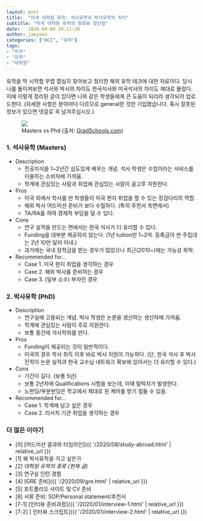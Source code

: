 ```yaml
---
layout: post
title:  "미국 대학원 유학: 석사유학과 박사유학의 차이"
subtitle: "미국 대학원 유학의 종류와 장단점"
date:   2020-09-04 19:11:20
author: jaeyoon
categories: ["HCI", "유학"]
tags:
- "미국"
- "유학"
- "대학원"
---
```




유학을 막 시작할 무렵 열심히 찾아보고 정리한 해외 유학 테크에 대한 자료이다. 당시 나를 돌이켜보면 석사와 박사의 차이도 한국석사와 미국석사의 차이도 제대로 몰랐다. 이에 이렇게 정리된 글이 있다면 나와 같은 학생들에게 큰 도움이 되리라 생각되어 업로드한다. (자세한 사항은 분야마다 다르므로 general한 것만 기입했습니다. 혹시 잘못된 정보가 있으면 댓글로 꼭 남겨주십시오.)

<figure><img data-action="zoom" src="https://www.gradschools.com/sites/all/files/public/images/MastersvsPh.D.%281%29.JPG"><figcaption> Masters vs Phd (출처: <a href="https://www.gradschools.com/get-informed/before-you-apply/choosing-graduate-program/masters-vs-phd" target="_blank">GradSchools.com</a>) </figcaption></figure>


### 1. 석사유학 (Masters)

* Description
  * 전공지식을 1~2년간 심도있게 배우는 개념. 석사 학생은 수업이라는 서비스를 이용하는 소비자에 가까움. 
  * 학계에 관심있는 사람과 취업에 관심있는 사람이 골고루 지원한다.
* Pros
  * 미국 외에서 학사를 딴 학생들이 미국 현지 취업을 할 수 있는 징검다리의 역할.
  * 해외 박사 어드미션 준비가 보다 수월하다. (특히 추천서 측면에서)
  * TA/RA를 하여 경제적 부담을 덜 수 있다.
* Cons
  * 연구 실적을 만드는 면에서는 한국 석사가 더 유리할 수 있다.
  * Funding을 대부분 제공하지 않는다. (1년 tuition만 1~2억. 등록금이 싼 주립대는 2년 10만 달러 이내.)
  * 과거에는 국내 장학금을 받는 경우가 많았으나 최근(2010~)에는 가능성 희박.
* Recommended for... 
  * Case 1. 미국 현지 취업을 생각하는 경우
  * Case 2. 해외 박사를 준비하는 경우
  * Case 3. (일부 소수) 부자인 경우



### 2. 박사유학 (PhD)

- Description
  - 연구실에 고용되는 개념. 박사 학생은 논문을 생산하는 생산자에 가까움.
  - 학계에 관심있는 사람이 주로 지원한다.
  - 보통 중간에 석사학위를 딴다.
- Pros
  - Funding이 제공되는 것이 일반적이다.
  - 미국의 경우 학사 취득 이후 바로 박사 지원이 가능하다. (단, 한국 석사 후 박사 진학이 논문 실적과 한국 교수님 네트워크 확보에 있어서는 더 유리할 수 있다.)
- Cons
  - 기간이 길다. (보통 5년)
  - 보통 2년차에 Qualifications 시험을 보는데, 이때 탈락자가 발생한다.
  - 노펀딩/부분펀딩은 학교에서 제대로 된 케어를 받기 힘들 수 있음.
- Recommended for...
  - Case 1. 학계에 남고 싶은 경우
  - Case 2. 리서치 기관 취업을 생각하는 경우



### 더 많은 이야기

- [0] [어드미션 결과와 타임라인]({{ '/2020/08/study-abroad.html' | relative_url }})
- [1] 왜 박사유학을 가고 싶은가
- *[2] 대학원 유학의 종류 (현재 글)* 
- [3] 연구실 인턴 경험
- [4] [GRE 준비]({{ '/2020/09/gre.html' | relative_url }})
- [5] 포트폴리오 사이트 및 CV 준비
- [6] 서류 준비: SOP/Personal statement/추천서
- [7-1] [인터뷰 준비과정]({{ '/2020/01/interview-1.html' | relative_url }})
- [7-2] [ 인터뷰 스크립트]({{ '/2020/01/interview-2.html' | relative_url }})